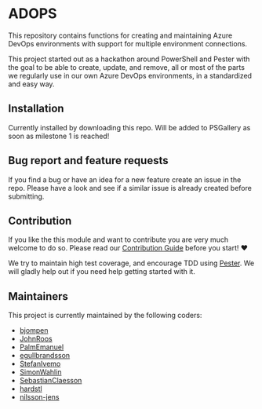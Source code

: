 # ADOPS

This repository contains functions for creating and maintaining Azure DevOps environments with support for multiple environment connections.

This project started out as a hackathon around PowerShell and Pester with the goal to be able to create, update, and remove, all or most of the parts we regularly use in our own Azure DevOps environments, in a standardized and easy way.

## Installation

Currently installed by downloading this repo.
Will be added to PSGallery as soon as milestone 1 is reached!

## Bug report and feature requests

If you find a bug or have an idea for a new feature create an issue in the repo. Please have a look and see if a similar issue is already created before submitting.

## Contribution

If you like the this module and want to contribute you are very much welcome to do so. Please read our [Contribution Guide](CONTRIBUTING.md) before you start! ❤

We try to maintain high test coverage, and encourage TDD using [Pester](https://github.com/pester/Pester). We will gladly help out if you need help getting started with it.

## Maintainers

This project is currently maintained by the following coders:

- [bjompen](https://github.com/bjompen)
- [JohnRoos](https://github.com/JohnRoos)
- [PalmEmanuel](https://github.com/PalmEmanuel)
- [egullbrandsson](https://github.com/egullbrandsson)
- [StefanIvemo](https://github.com/StefanIvemo)
- [SimonWahlin](https://github.com/SimonWahlin)
- [SebastianClaesson](https://github.com/SebastianClaesson)
- [hardstl](https://github.com/Hardstl)
- [nilsson-jens](https://github.com/nilsson-jens)